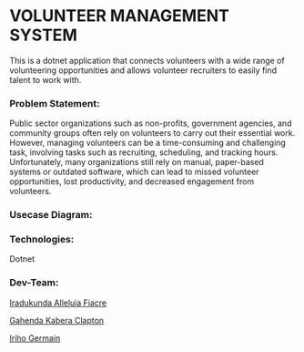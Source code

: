 # VOLUNTEER MANAGEMENT SYSTEM

This is a dotnet application that connects volunteers with a wide range of volunteering opportunities and allows volunteer recruiters to easily find talent to work with.
### Problem Statement:

Public sector organizations such as non-profits, government agencies, and community groups often rely on volunteers to carry out their essential work. However, managing volunteers can be a time-consuming and challenging task, involving tasks such as recruiting, scheduling, and tracking hours. Unfortunately, many organizations still rely on manual, paper-based systems or outdated software, which can lead to missed volunteer opportunities, lost productivity, and decreased engagement from volunteers.

### Usecase Diagram:


### Technologies: 
Dotnet

### Dev-Team:

[Iradukunda Alleluia Fiacre](https://github.com/irfiacre)

[Gahenda Kabera Clapton](https://github.com/Kabera192)

[Iriho Germain](https://github.com/iriho24)
